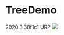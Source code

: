 # TreeDemo
2020.3.38f1c1 URP
![](https://pica.zhimg.com/80/v2-de3fb923bdf349b9cb9d44454cfc7966_r.jpg)